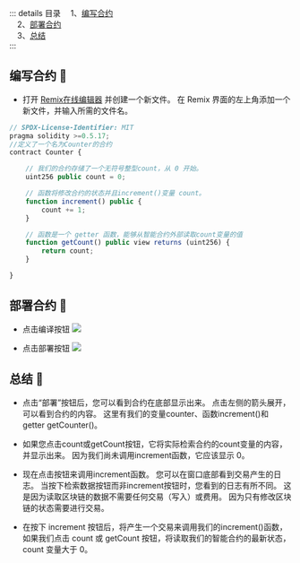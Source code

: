 ::: details 目录
&emsp;1、[编写合约](#编写合约)<br/>
&emsp;2、[部署合约](#部署合约)<br/>
&emsp;3、[总结](#总结)<br/>
:::
                    
## 编写合约 :pig:
- 打开 [Remix在线编辑器](https://remix.ethereum.org/) 并创建一个新文件。 在 Remix 界面的左上角添加一个新文件，并输入所需的文件名。

```js
// SPDX-License-Identifier: MIT
pragma solidity >=0.5.17;
//定义了一个名为Counter的合约
contract Counter {

    // 我们的合约存储了一个无符号整型count，从 0 开始。
    uint256 public count = 0;

    // 函数将修改合约的状态并且increment()变量 count。
    function increment() public {
        count += 1;
    }

    // 函数是一个 getter 函数，能够从智能合约外部读取count变量的值
    function getCount() public view returns (uint256) {
        return count;
    }

}
```

## 部署合约 :goat:
- 点击编译按钮
![](https://p.timewave.top/2023/02/1c6a7c2d5c3c6edd9a30f7ffaa974d92.png)

- 点击部署按钮
![](https://p.timewave.top/2023/02/8ec04371da081d6fa2348626b84578cd.png)

## 总结 :giraffe:

- 点击“部署”按钮后，您可以看到合约在底部显示出来。 点击左侧的箭头展开，可以看到合约的内容。 这里有我们的变量counter、函数increment()和 getter getCounter()。

- 如果您点击count或getCount按钮，它将实际检索合约的count变量的内容，并显示出来。 因为我们尚未调用increment函数，它应该显示 0。

- 现在点击按钮来调用increment函数。 您可以在窗口底部看到交易产生的日志。 当按下检索数据按钮而非increment按钮时，您看到的日志有所不同。 这是因为读取区块链的数据不需要任何交易（写入）或费用。 因为只有修改区块链的状态需要进行交易。

- 在按下 increment 按钮后，将产生一个交易来调用我们的increment()函数，如果我们点击 count 或 getCount 按钮，将读取我们的智能合约的最新状态，count 变量大于 0。